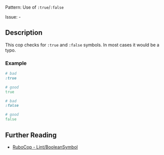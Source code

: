 Pattern: Use of `:true`/`:false`

Issue: -

## Description

This cop checks for `:true` and `:false` symbols. In most cases it would be a typo.

### Example

```ruby
# bad
:true

# good
true
```
```ruby
# bad
:false

# good
false
```

## Further Reading

* [RuboCop - Lint/BooleanSymbol](https://rubocop.readthedocs.io/en/latest/cops_lint/#lintbooleansymbol)
